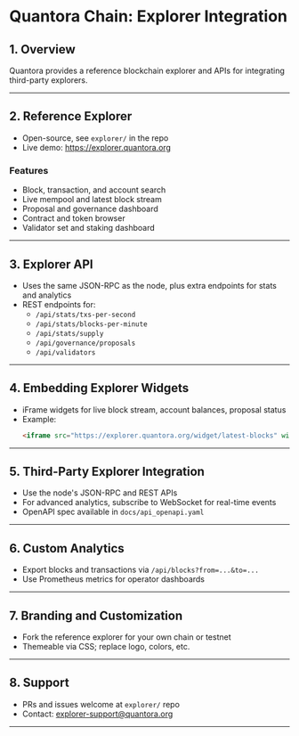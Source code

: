 # Quantora Chain: Explorer Integration

## 1. Overview

Quantora provides a reference blockchain explorer and APIs for integrating third-party explorers.

---

## 2. Reference Explorer

- Open-source, see `explorer/` in the repo
- Live demo: https://explorer.quantora.org

### Features

- Block, transaction, and account search
- Live mempool and latest block stream
- Proposal and governance dashboard
- Contract and token browser
- Validator set and staking dashboard

---

## 3. Explorer API

- Uses the same JSON-RPC as the node, plus extra endpoints for stats and analytics
- REST endpoints for:
  - `/api/stats/txs-per-second`
  - `/api/stats/blocks-per-minute`
  - `/api/stats/supply`
  - `/api/governance/proposals`
  - `/api/validators`

---

## 4. Embedding Explorer Widgets

- iFrame widgets for live block stream, account balances, proposal status
- Example:
  ```html
  <iframe src="https://explorer.quantora.org/widget/latest-blocks" width="600" height="200"></iframe>
  ```

---

## 5. Third-Party Explorer Integration

- Use the node's JSON-RPC and REST APIs
- For advanced analytics, subscribe to WebSocket for real-time events
- OpenAPI spec available in `docs/api_openapi.yaml`

---

## 6. Custom Analytics

- Export blocks and transactions via `/api/blocks?from=...&to=...`
- Use Prometheus metrics for operator dashboards

---

## 7. Branding and Customization

- Fork the reference explorer for your own chain or testnet
- Themeable via CSS; replace logo, colors, etc.

---

## 8. Support

- PRs and issues welcome at `explorer/` repo
- Contact: explorer-support@quantora.org

---
